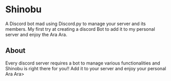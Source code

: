 # Shinobu
A Discord bot mad using Discord.py to manage your server and its members. My first try at creating a discord Bot to add it to my personal server and enjoy the Ara Ara.

## About
Every discord server requires a bot to manage various functionalities and Shinobu is right there for you!! Add it to your server and enjoy your personal Ara Ara>